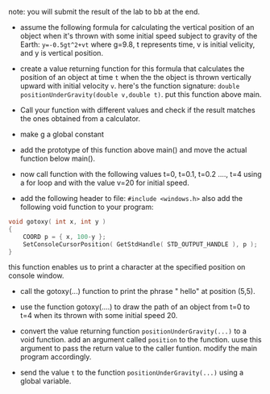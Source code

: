 note: you will submit the result of the lab to bb at the end. 

- assume the following formula for calculating the vertical position of an object when it's thrown with some initial speed subject to gravity of the Earth:
`y=-0.5gt^2+vt` where g=9.8, t represents time, v is initial velicity, and y is vertical position. 

- create a value returning function for this formula that calculates the position of an object at time `t` when the the object is thrown vertically upward with initial velocity `v`. here's the function signature: `double positionUnderGravity(double v,double t)`. put this function above main.

- Call your function with different values and check if the result matches the ones obtained from a calculator.
- make g a  global constant 
- add the prototype of this function above main()  and move  the actual function below main(). 

- now call function with the following values t=0, t=0.1, t=0.2 ...., t=4 using a for loop and with the value v=20 for initial speed. 

- add the following header to file:
`#include <windows.h>`
also add the following void function to your program:
```cpp
void gotoxy( int x, int y )
{
    COORD p = { x, 100-y };
    SetConsoleCursorPosition( GetStdHandle( STD_OUTPUT_HANDLE ), p );
}
```
this function enables us to print a character at the specified position on console window.

- call the gotoxy(...) function to print the phrase " hello" at position (5,5). 

- use the function gotoxy(....)  to draw the path of an object from t=0 to t=4 when its thrown with some initial speed 20. 

- convert the value returning function `positionUnderGravity(...)` to a void function.  add an argument called `position` to the function. uuse this argument to pass the return value to the caller funtion. modify the main program accordingly.

- send the value `t` to the function `positionUnderGravity(...)` using a global variable. 



